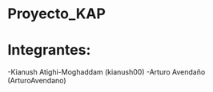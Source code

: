 # Proyecto_KAP
# Integrantes:
-Kianush Atighi-Moghaddam (kianush00)
-Arturo Avendaño (ArturoAvendano)
